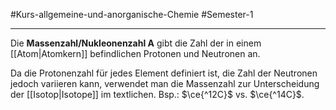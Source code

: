 #Kurs-allgemeine-und-anorganische-Chemie  #Semester-1

---

Die **Massenzahl/Nukleonenzahl A** gibt die Zahl der in einem [[Atom|Atomkern]] befindlichen Protonen und Neutronen an.

Da die Protonenzahl für jedes Element definiert ist, die Zahl der Neutronen jedoch variieren kann, verwendet man die Massenzahl zur Unterscheidung der [[Isotop|Isotope]] im textlichen. Bsp.: $\ce{^12C}$ vs. $\ce{^14C}$.